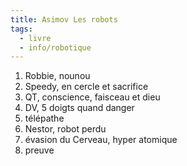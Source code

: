```yaml
---
title: Asimov Les robots
tags:
  - livre
  - info/robotique
---
```


1. Robbie, nounou
2. Speedy, en cercle et sacrifice
3. QT, conscience, faisceau et dieu
4. DV, 5 doigts quand danger
5. télépathe
6. Nestor, robot perdu
7. évasion du Cerveau, hyper atomique
8. preuve 


